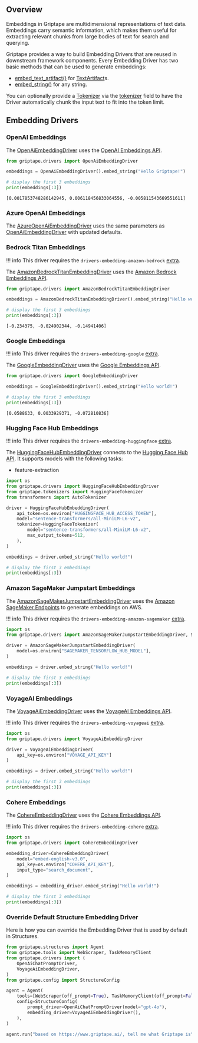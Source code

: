 ## Overview
Embeddings in Griptape are multidimensional representations of text data. Embeddings carry semantic information, which makes them useful for extracting relevant chunks from large bodies of text for search and querying.

Griptape provides a way to build Embedding Drivers that are reused in downstream framework components. Every Embedding Driver has two basic methods that can be used to generate embeddings:

* [embed_text_artifact()](../../reference/griptape/drivers/embedding/base_embedding_driver.md#griptape.drivers.embedding.base_embedding_driver.BaseEmbeddingDriver.embed_text_artifact) for [TextArtifact](../../reference/griptape/artifacts/text_artifact.md)s.
* [embed_string()](../../reference/griptape/drivers/embedding/base_embedding_driver.md#griptape.drivers.embedding.base_embedding_driver.BaseEmbeddingDriver.embed_string) for any string.

You can optionally provide a [Tokenizer](../misc/tokenizers.md) via the [tokenizer](../../reference/griptape/drivers/embedding/base_embedding_driver.md#griptape.drivers.embedding.base_embedding_driver.BaseEmbeddingDriver.tokenizer) field to have the Driver automatically chunk the input text to fit into the token limit.

## Embedding Drivers

### OpenAI Embeddings

The [OpenAiEmbeddingDriver](../../reference/griptape/drivers/embedding/openai_embedding_driver.md) uses the [OpenAI Embeddings API](https://platform.openai.com/docs/guides/embeddings).


```python
from griptape.drivers import OpenAiEmbeddingDriver

embeddings = OpenAiEmbeddingDriver().embed_string("Hello Griptape!")

# display the first 3 embeddings
print(embeddings[:3])
```
```
[0.0017853748286142945, 0.006118456833064556, -0.005811543669551611]
```

### Azure OpenAI Embeddings

The [AzureOpenAiEmbeddingDriver](../../reference/griptape/drivers/embedding/azure_openai_embedding_driver.md) uses the same parameters as [OpenAiEmbeddingDriver](../../reference/griptape/drivers/embedding/openai_embedding_driver.md)
with updated defaults.

### Bedrock Titan Embeddings

!!! info
    This driver requires the `drivers-embedding-amazon-bedrock` [extra](../index.md#extras).

The [AmazonBedrockTitanEmbeddingDriver](../../reference/griptape/drivers/embedding/amazon_bedrock_titan_embedding_driver.md) uses the [Amazon Bedrock Embeddings API](https://docs.aws.amazon.com/bedrock/latest/userguide/embeddings.html).

```python
from griptape.drivers import AmazonBedrockTitanEmbeddingDriver

embeddings = AmazonBedrockTitanEmbeddingDriver().embed_string("Hello world!")

# display the first 3 embeddings
print(embeddings[:3])
```
```
[-0.234375, -0.024902344, -0.14941406]
```

### Google Embeddings
!!! info
    This driver requires the `drivers-embedding-google` [extra](../index.md#extras).

The [GoogleEmbeddingDriver](../../reference/griptape/drivers/embedding/google_embedding_driver.md) uses the [Google Embeddings API](https://ai.google.dev/tutorials/python_quickstart#use_embeddings).

```python
from griptape.drivers import GoogleEmbeddingDriver

embeddings = GoogleEmbeddingDriver().embed_string("Hello world!")

# display the first 3 embeddings
print(embeddings[:3])
```
```
[0.0588633, 0.0033929371, -0.072810836]
```

### Hugging Face Hub Embeddings

!!! info
    This driver requires the `drivers-embedding-huggingface` [extra](../index.md#extras).

The [HuggingFaceHubEmbeddingDriver](../../reference/griptape/drivers/embedding/huggingface_hub_embedding_driver.md) connects to the [Hugging Face Hub API](https://huggingface.co/docs/hub/api). It supports models with the following tasks:

- feature-extraction

```python
import os
from griptape.drivers import HuggingFaceHubEmbeddingDriver
from griptape.tokenizers import HuggingFaceTokenizer
from transformers import AutoTokenizer

driver = HuggingFaceHubEmbeddingDriver(
    api_token=os.environ["HUGGINGFACE_HUB_ACCESS_TOKEN"],
    model="sentence-transformers/all-MiniLM-L6-v2",
    tokenizer=HuggingFaceTokenizer(
        model="sentence-transformers/all-MiniLM-L6-v2",
        max_output_tokens=512,
    ),
)

embeddings = driver.embed_string("Hello world!")

# display the first 3 embeddings
print(embeddings[:3])

```
### Amazon SageMaker Jumpstart Embeddings

The [AmazonSageMakerJumpstartEmbeddingDriver](../../reference/griptape/drivers/embedding/amazon_sagemaker_jumpstart_embedding_driver.md) uses the [Amazon SageMaker Endpoints](https://docs.aws.amazon.com/sagemaker/latest/dg/realtime-endpoints.html) to generate embeddings on AWS.

!!! info
    This driver requires the `drivers-embedding-amazon-sagemaker` [extra](../index.md#extras).

```python title="PYTEST_IGNORE"
import os
from griptape.drivers import AmazonSageMakerJumpstartEmbeddingDriver, SageMakerTensorFlowHubEmbeddingModelDriver

driver = AmazonSageMakerJumpstartEmbeddingDriver(
    model=os.environ["SAGEMAKER_TENSORFLOW_HUB_MODEL"],
)

embeddings = driver.embed_string("Hello world!")

# display the first 3 embeddings
print(embeddings[:3])
```

### VoyageAI Embeddings
The [VoyageAiEmbeddingDriver](../../reference/griptape/drivers/embedding/voyageai_embedding_driver.md) uses the [VoyageAI Embeddings API](https://www.voyageai.com/).

!!! info
    This driver requires the `drivers-embedding-voyageai` [extra](../index.md#extras).

```python
import os
from griptape.drivers import VoyageAiEmbeddingDriver

driver = VoyageAiEmbeddingDriver(
    api_key=os.environ["VOYAGE_API_KEY"]
)

embeddings = driver.embed_string("Hello world!")

# display the first 3 embeddings
print(embeddings[:3])
```

### Cohere Embeddings

The [CohereEmbeddingDriver](../../reference/griptape/drivers/embedding/cohere_embedding_driver.md) uses the [Cohere Embeddings API](https://docs.cohere.com/docs/embeddings).

!!! info
    This driver requires the `drivers-embedding-cohere` [extra](../index.md#extras).

```python
import os
from griptape.drivers import CohereEmbeddingDriver

embedding_driver=CohereEmbeddingDriver(
    model="embed-english-v3.0",
    api_key=os.environ["COHERE_API_KEY"],
    input_type="search_document",
)

embeddings = embedding_driver.embed_string("Hello world!")

# display the first 3 embeddings
print(embeddings[:3])
```

### Override Default Structure Embedding Driver
Here is how you can override the Embedding Driver that is used by default in Structures. 

```python
from griptape.structures import Agent
from griptape.tools import WebScraper, TaskMemoryClient
from griptape.drivers import (
    OpenAiChatPromptDriver,
    VoyageAiEmbeddingDriver,
)
from griptape.config import StructureConfig

agent = Agent(
    tools=[WebScraper(off_prompt=True), TaskMemoryClient(off_prompt=False)],
    config=StructureConfig(
        prompt_driver=OpenAiChatPromptDriver(model="gpt-4o"),
        embedding_driver=VoyageAiEmbeddingDriver(),
    ),
)

agent.run("based on https://www.griptape.ai/, tell me what Griptape is")
```
